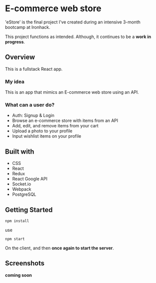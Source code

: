 # E-commerce web store

'eStore' is the final project I've created during an intensive 3-month bootcamp at Ironhack.

This project functions as intended. Although, it continues to be a **work in progress**.

## Overview

This is a fullstack React app.

### My idea

This is an app that mimics an E-commerce web store using an API. 

### What can a user do?

-   Auth: Signup & Login
-   Browse an e-commerce store with items from an API
-   Add, edit, and remove items from your cart
-   Upload a photo to your profile
-   Input wishlist items on your profile

## Built with

-   CSS
-   React
-   Redux
-   React Google API
-   Socket.io
-   Webpack
-   PostgreSQL

## Getting Started

```Console
npm install
```

use 
```Console
npm start
```
On the client, and then **once again to start the server**.

## Screenshots

**coming soon** 